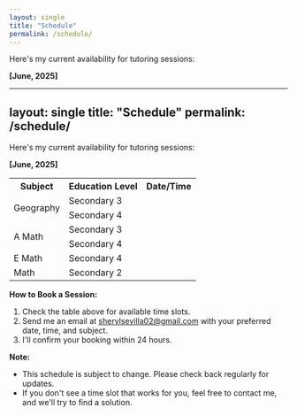```yaml
---
layout: single
title: "Schedule"
permalink: /schedule/
---
```


Here's my current availability for tutoring sessions:

**[June, 2025]**

<!-- | Subject    | Education Level | Date/Time |
|------------|-----------------|-----------|
| <td rowspan="2">Geography</td> | Secondary 3 |           |
|            | Secondary 4     |           |
| <td rowspan="2">A Math</td>  | Secondary 3 |           |
|            | Secondary 4     |           |
| E Math     | Secondary 4     |           |
| Math       | Secondary 2     |           | -->

---
layout: single
title: "Schedule"
permalink: /schedule/
---

Here's my current availability for tutoring sessions:

**[June, 2025]**

<table>
  <tr>
    <th>Subject</th>
    <th>Education Level</th>
    <th>Date/Time</th>
  </tr>
  <tr>
    <td rowspan="2">Geography</td>
    <td>Secondary 3</td>
    <td></td>
  </tr>
  <tr>
    <td>Secondary 4</td>
    <td></td>
  </tr>
  <tr>
    <td rowspan="2">A Math</td>
    <td>Secondary 3</td>
    <td></td>
  </tr>
  <tr>
    <td>Secondary 4</td>
    <td></td>
  </tr>
  <tr>
    <td>E Math</td>
    <td>Secondary 4</td>
    <td></td>
  </tr>
  <tr>
    <td>Math</td>
    <td>Secondary 2</td>
    <td></td>
  </tr>
</table>



**How to Book a Session:**

1.  Check the table above for available time slots.
2.  Send me an email at sherylsevilla02@gmail.com with your preferred date, time, and subject.
3.  I'll confirm your booking within 24 hours.

**Note:**

*   This schedule is subject to change. Please check back regularly for updates.
*   If you don't see a time slot that works for you, feel free to contact me, and we'll try to find a solution.